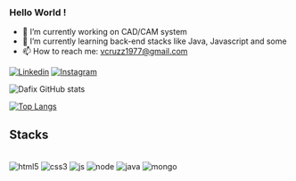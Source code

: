  ### Hello World ! 
- 🔭 I’m currently working on CAD/CAM system
- 🌱 I’m currently learning back-end stacks like Java, Javascript and some
- 📫 How to reach me: vcruzz1977@gmail.com

[![Linkedin](https://img.shields.io/badge/LinkedIn-0077B5?style=for-the-badge&logo=linkedin&logoColor=white)](https://www.linkedin.com/in/vinicius-cruz-amado-65839a206/)
[![Instagram](https://img.shields.io/badge/Instagram-E4405F?style=for-the-badge&logo=instagram&logoColor=white)](https://www.instagram.com/vcruzz_/?theme=dark)

![Dafix GitHub stats](https://github-readme-stats.vercel.app/api?username=dafix041&show_icons=true&theme=tokyonight)

[![Top Langs](https://github-readme-stats.vercel.app/api/top-langs/?username=dafix041&layout=compact)](https://github.com/dafix041/github-readme-stats)
## Stacks
<div style="display: inline_block"><br/>
  <img align ="center" alt="html5" src="https://img.shields.io/badge/HTML5-E34F26?style=for-the-badge&logo=html5&logoColor=white"/>
  
  <img align ="center" alt="css3" src="https://img.shields.io/badge/CSS3-1572B6?style=for-the-badge&logo=css3&logoColor=white"/>
  <img align ="center" alt="js" src="https://img.shields.io/badge/JavaScript-F7DF1E?style=for-the-badge&logo=javascript&logoColor=black"/>
    <img align ="center" alt="node" src="https://img.shields.io/badge/Node.js-43853D?style=for-the-badge&logo=node.js&logoColor=white"/>
      <img align ="center" alt="java" src="https://img.shields.io/badge/Java-ED8B00?style=for-the-badge&logo=openjdk&logoColor=white"/>
      <img align ="center" alt="mongo" src="https://img.shields.io/badge/MongoDB-4EA94B?style=for-the-badge&logo=mongodb&logoColor=white"/>

 


  </div>
